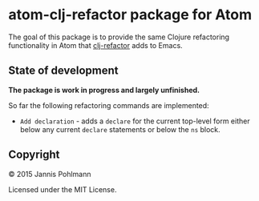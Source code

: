 # atom-clj-refactor package for Atom

The goal of this package is to provide the same Clojure refactoring
functionality in Atom that [clj-refactor] adds to Emacs.

## State of development

**The package is work in progress and largely unfinished.**

So far the following refactoring commands are implemented:

* `Add declaration` - adds a `declare` for the current top-level form either
  below any current `declare` statements or below the `ns` block.

[clj-refactor]: (https://github.com/clojure-emacs/clj-refactor.el/wiki)

## Copyright

&copy; 2015 Jannis Pohlmann

Licensed under the MIT License.
